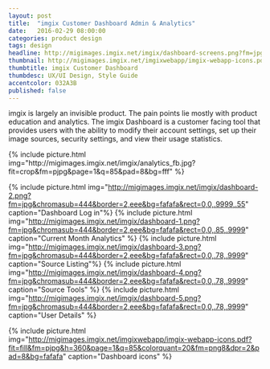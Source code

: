 ```yaml
---
layout: post
title:  "imgix Customer Dashboard Admin & Analytics"
date:   2016-02-29 08:00:00
categories: product design
tags: design
headline: http://migimages.imgix.net/imgix/dashboard-screens.png?fm=jpg&chromasub=444&bg=fafafa
thumbnail: http://migimages.imgix.net/imgixwebapp/imgix-webapp-icons.pdf?fit=crop&page=1&colorquant=20&fm=png8
thumbtitle: imgix Customer Dashboard
thumbdesc: UX/UI Design, Style Guide
accentcolor: 032A3B
published: false
---
```


<section>
	<p>imgix is largely an invisible product. The pain points lie mostly with product education and analytics. The imgix Dashboard is a customer facing tool that provides users with the ability to modify their account settings, set up their image sources, security settings, and view their usage statistics.</p>
</section>
{% include picture.html img="http://migimages.imgix.net/imgix/analytics_fb.jpg?fit=crop&fm=pjpg&page=1&q=85&pad=8&bg=fff" %}


{% include picture.html img="http://migimages.imgix.net/imgix/dashboard-2.png?fm=jpg&chromasub=444&border=2,eee&bg=fafafa&rect=0,0,.9999,.55" caption="Dashboard Log in"%}
{% include picture.html img="http://migimages.imgix.net/imgix/dashboard-1.png?fm=jpg&chromasub=444&border=2,eee&bg=fafafa&rect=0,0,.85,.9999" caption="Current Month Analytics" %}
{% include picture.html img="http://migimages.imgix.net/imgix/dashboard-3.png?fm=jpg&chromasub=444&border=2,eee&bg=fafafa&rect=0,0,.78,.9999" caption="Source Listing"%}
{% include picture.html img="http://migimages.imgix.net/imgix/dashboard-4.png?fm=jpg&chromasub=444&border=2,eee&bg=fafafa&rect=0,0,.78,.9999" caption="Source Tools" %}
{% include picture.html img="http://migimages.imgix.net/imgix/dashboard-5.png?fm=jpg&chromasub=444&border=2,eee&bg=fafafa&rect=0,0,.78,.9999" caption="User Details" %}

{% include picture.html img="http://migimages.imgix.net/imgixwebapp/imgix-webapp-icons.pdf?fit=fill&fm=pjpg&h=360&page=1&q=85&colorquant=20&fm=png8&dpr=2&pad=8&bg=fafafa" caption="Dashboard icons" %}



